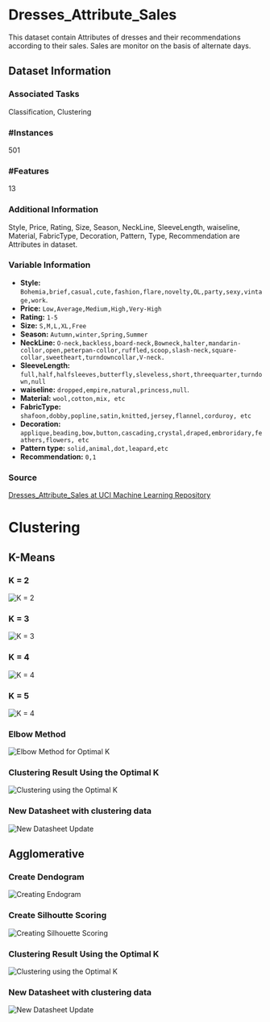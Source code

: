 # Dresses_Attribute_Sales

This dataset contain Attributes of dresses and their recommendations according to their sales. Sales are monitor on the basis of alternate days.

## Dataset Information

### Associated Tasks
Classification, Clustering

### #Instances
501

### #Features
13

### Additional Information
Style,	Price,	Rating,	Size,	Season,	NeckLine,	SleeveLength,	waiseline,	Material,	FabricType,	Decoration,	Pattern, Type,	Recommendation are Attributes in dataset.

### Variable Information
- **Style:** `Bohemia,brief,casual,cute,fashion,flare,novelty,OL,party,sexy,vintage,work`.
- **Price:** `Low,Average,Medium,High,Very-High`
- **Rating:** `1-5`
- **Size:** `S,M,L,XL,Free`	
- **Season:** `Autumn,winter,Spring,Summer`
- **NeckLine:** `O-neck,backless,board-neck,Bowneck,halter,mandarin-collor,open,peterpan-collor,ruffled,scoop,slash-neck,square-collar,sweetheart,turndowncollar,V-neck.`
- **SleeveLength:** `full,half,halfsleeves,butterfly,sleveless,short,threequarter,turndown,null`
- **waiseline:** `dropped,empire,natural,princess,null`.	
- **Material:** `wool,cotton,mix, etc`	
- **FabricType:** `shafoon,dobby,popline,satin,knitted,jersey,flannel,corduroy, etc`
- **Decoration:** `applique,beading,bow,button,cascading,crystal,draped,embroridary,feathers,flowers, etc`
- **Pattern type:** `solid,animal,dot,leapard,etc`
- **Recommendation:** `0,1`

### Source
[Dresses_Attribute_Sales at UCI Machine Learning Repository](https://archive.ics.uci.edu/dataset/289/dresses+attribute+sales)

# Clustering

## K-Means 

### K = 2
![K = 2](https://github.com/dollyaswin/data-clustering-assignment/blob/main/visualizations/k-means/plot-k2.png?raw=true)

### K = 3
![K = 3](https://github.com/dollyaswin/data-clustering-assignment/blob/main/visualizations/k-means/plot-k3.png?raw=true)

### K = 4
![K = 4](https://github.com/dollyaswin/data-clustering-assignment/blob/main/visualizations/k-means/plot-k4.png?raw=true)

### K = 5
![K = 4](https://github.com/dollyaswin/data-clustering-assignment/blob/main/visualizations/k-means/plot-k5.png?raw=true)

### Elbow Method
![Elbow Method for Optimal K](https://github.com/dollyaswin/data-clustering-assignment/blob/main/visualizations/k-means/plot-sse.png?raw=true)

### Clustering Result Using the Optimal K
![Clustering using the Optimal K](https://github.com/dollyaswin/data-clustering-assignment/blob/main/visualizations/k-means/plot-k.png?raw=true)

### New Datasheet with clustering data 
![New Datasheet Update](https://github.com/dollyaswin/data-clustering-assignment/blob/main/assets/dress-datasheet-k-means-clustering.png?raw=true)

## Agglomerative

### Create Dendogram
![Creating Endogram](https://github.com/dollyaswin/data-clustering-assignment/blob/main/visualizations/agglomerative/dendogram.png?raw=true)

### Create Silhoutte Scoring
![Creating Silhouette Scoring](https://github.com/dollyaswin/data-clustering-assignment/blob/main/visualizations/agglomerative/plot-silhouette.png?raw=true)

### Clustering Result Using the Optimal K
![Clustering using the Optimal K](https://github.com/dollyaswin/data-clustering-assignment/blob/main/visualizations/agglomerative/plot-k.png?raw=true)

### New Datasheet with clustering data 
![New Datasheet Update](https://github.com/dollyaswin/data-clustering-assignment/blob/main/assets/dress-datasheet-k-means-clustering-screen.png?raw=true)
